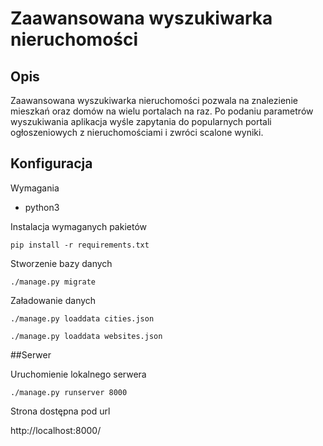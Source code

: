 # Zaawansowana wyszukiwarka nieruchomości

## Opis

Zaawansowana wyszukiwarka nieruchomości pozwala na znalezienie mieszkań oraz domów na wielu
portalach na raz. Po podaniu parametrów wyszukiwania aplikacja wyśle zapytania do popularnych portali
ogłoszeniowych z nieruchomościami i zwróci scalone wyniki.

## Konfiguracja

Wymagania

- python3

Instalacja wymaganych pakietów

`pip install -r requirements.txt`

Stworzenie bazy danych

`./manage.py migrate`

Załadowanie danych

`./manage.py loaddata cities.json`

`./manage.py loaddata websites.json`

##Serwer

Uruchomienie lokalnego serwera

`./manage.py runserver 8000`

Strona dostępna pod url

http://localhost:8000/